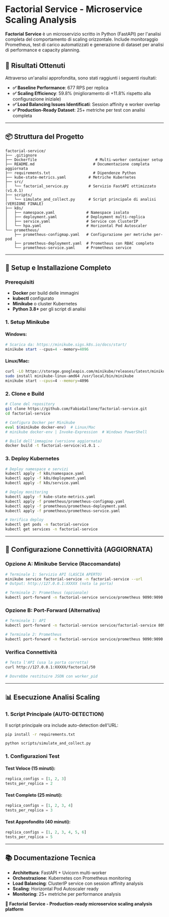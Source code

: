 # Factorial Service - Microservice Scaling Analysis

**Factorial Service** è un microservizio scritto in Python (FastAPI) per l'analisi completa del comportamento di scaling orizzontale. Include monitoraggio Prometheus, test di carico automatizzati e generazione di dataset per analisi di performance e capacity planning.

## 🎯 Risultati Ottenuti

Attraverso un'analisi approfondita, sono stati raggiunti i seguenti risultati:

- **✅ Baseline Performance**: 677 RPS per replica
- **✅ Scaling Efficiency**: 59.8% (miglioramento di +11.8% rispetto alla configurazione iniziale)
- **✅ Load Balancing Issues Identificati**: Session affinity e worker overlap
- **✅ Production-Ready Dataset**: 25+ metriche per test con analisi completa

---

## 📦 Struttura del Progetto

```
factorial-service/
├── .gitignore
├── Dockerfile                          # Multi-worker container setup
├── README.md                          # Documentazione completa aggiornata
├── requirements.txt                   # Dipendenze Python
├── kube-state-metrics.yaml          # Metriche Kubernetes
├── src/
│   └── factorial_service.py         # Servizio FastAPI ottimizzato (v1.0.1)
├── scripts/
│   └── simulate_and_collect.py      # Script principale di analisi (VERSIONE FINALE)
├── k8s/
│   ├── namespace.yaml              # Namespace isolato
│   ├── deployment.yaml             # Deployment multi-replica
│   ├── service.yaml                # Service con ClusterIP
│   └── hpa.yaml                    # Horizontal Pod Autoscaler
└── prometheus/
    ├── prometheus-configmap.yaml   # Configurazione per metriche per-pod
    ├── prometheus-deployment.yaml  # Prometheus con RBAC completo
    └── prometheus-service.yaml     # Prometheus service
```

---

## 🚀 Setup e Installazione Completo

### **Prerequisiti**
- **Docker** per build delle immagini
- **kubectl** configurato
- **Minikube** o cluster Kubernetes
- **Python 3.8+** per gli script di analisi

### **1. Setup Minikube**

#### **Windows:**
```powershell
# Scarica da: https://minikube.sigs.k8s.io/docs/start/
minikube start --cpus=4 --memory=4096
```

#### **Linux/Mac:**
```bash
curl -LO https://storage.googleapis.com/minikube/releases/latest/minikube-linux-amd64
sudo install minikube-linux-amd64 /usr/local/bin/minikube
minikube start --cpus=4 --memory=4096
```

### **2. Clone e Build**
```bash
# Clone del repository
git clone https://github.com/FabioGallone/factorial-service.git
cd factorial-service

# Configura Docker per Minikube
eval $(minikube docker-env)  # Linux/Mac
# minikube docker-env | Invoke-Expression  # Windows PowerShell

# Build dell'immagine (versione aggiornata)
docker build -t factorial-service:v1.0.1 .
```

### **3. Deploy Kubernetes**
```bash
# Deploy namespace e servizi
kubectl apply -f k8s/namespace.yaml
kubectl apply -f k8s/deployment.yaml
kubectl apply -f k8s/service.yaml

# Deploy monitoring
kubectl apply -f kube-state-metrics.yaml
kubectl apply -f prometheus/prometheus-configmap.yaml
kubectl apply -f prometheus/prometheus-deployment.yaml
kubectl apply -f prometheus/prometheus-service.yaml

# Verifica deploy
kubectl get pods -n factorial-service
kubectl get services -n factorial-service
```

---

## 🔧 Configurazione Connettività (AGGIORNATA)

### **Opzione A: Minikube Service (Raccomandato)**
```bash
# Terminale 1: Servizio API (LASCIA APERTO)
minikube service factorial-service -n factorial-service --url
# Output: http://127.0.0.1:XXXXX (nota la porta)

# Terminale 2: Prometheus (opzionale)
kubectl port-forward -n factorial-service service/prometheus 9090:9090
```

### **Opzione B: Port-Forward (Alternativa)**
```bash
# Terminale 1: API
kubectl port-forward -n factorial-service service/factorial-service 8095:80

# Terminale 2: Prometheus
kubectl port-forward -n factorial-service service/prometheus 9090:9090
```

### **Verifica Connettività**
```bash
# Testa l'API (usa la porta corretta)
curl http://127.0.0.1:XXXXX/factorial/50

# Dovrebbe restituire JSON con worker_pid
```

---

## 📊 Esecuzione Analisi Scaling

### **1. Script Principale (AUTO-DETECTION)**
Il script principale ora include auto-detection dell'URL:

```bash
pip install -r requirements.txt
```

```bash
python scripts/simulate_and_collect.py
```



### **1. Configurazioni Test**

#### **Test Veloce (15 minuti):**
```python
replica_configs = [1, 2, 3]
tests_per_replica = 2
```

#### **Test Completo (25 minuti):**
```python
replica_configs = [1, 2, 3, 4]
tests_per_replica = 3
```

#### **Test Approfondito (40 minuti):**
```python
replica_configs = [1, 2, 3, 4, 5, 6]
tests_per_replica = 5
```

---
## 📚 Documentazione Tecnica

- **Architettura**: FastAPI + Uvicorn multi-worker
- **Orchestrazione**: Kubernetes con Prometheus monitoring
- **Load Balancing**: ClusterIP service con session affinity analysis
- **Scaling**: Horizontal Pod Autoscaler ready
- **Monitoring**: 25+ metriche per performance analysis

**🎯 Factorial Service - Production-ready microservice scaling analysis platform**